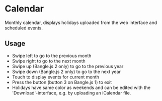 # Calendar

Monthly calendar, displays holidays uploaded from the web interface and scheduled events.

## Usage

- Swipe left to go to the previous month
- Swipe right to go to the next month
- Swipe up (Bangle.js 2 only) to go to the previous year
- Swipe down (Bangle.js 2 only) to go to the next year
- Touch to display events for current month
- Press the button (button 3 on Bangle.js 1) to exit
- Holidays have same color as weekends and can be edited with the 'Download'-interface, e.g. by uploading an iCalendar file.
